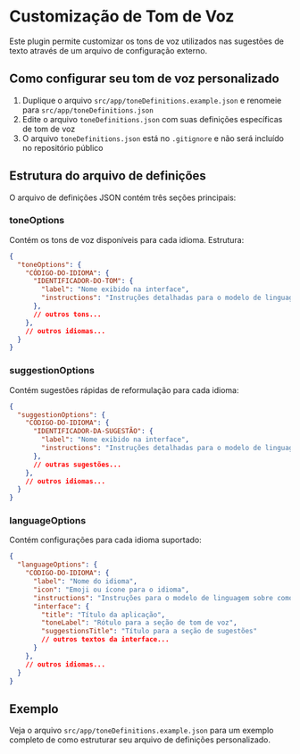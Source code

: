 # Customização de Tom de Voz

Este plugin permite customizar os tons de voz utilizados nas sugestões de texto através de um arquivo de configuração externo.

## Como configurar seu tom de voz personalizado

1. Duplique o arquivo `src/app/toneDefinitions.example.json` e renomeie para `src/app/toneDefinitions.json`
2. Edite o arquivo `toneDefinitions.json` com suas definições específicas de tom de voz
3. O arquivo `toneDefinitions.json` está no `.gitignore` e não será incluído no repositório público

## Estrutura do arquivo de definições

O arquivo de definições JSON contém três seções principais:

### toneOptions

Contém os tons de voz disponíveis para cada idioma. Estrutura:

```json
{
  "toneOptions": {
    "CÓDIGO-DO-IDIOMA": {
      "IDENTIFICADOR-DO-TOM": {
        "label": "Nome exibido na interface",
        "instructions": "Instruções detalhadas para o modelo de linguagem sobre como aplicar este tom"
      },
      // outros tons...
    },
    // outros idiomas...
  }
}
```

### suggestionOptions

Contém sugestões rápidas de reformulação para cada idioma:

```json
{
  "suggestionOptions": {
    "CÓDIGO-DO-IDIOMA": {
      "IDENTIFICADOR-DA-SUGESTÃO": {
        "label": "Nome exibido na interface",
        "instructions": "Instruções detalhadas para o modelo de linguagem sobre como reformular o texto"
      },
      // outras sugestões...
    },
    // outros idiomas...
  }
}
```

### languageOptions

Contém configurações para cada idioma suportado:

```json
{
  "languageOptions": {
    "CÓDIGO-DO-IDIOMA": {
      "label": "Nome do idioma",
      "icon": "Emoji ou ícone para o idioma",
      "instructions": "Instruções para o modelo de linguagem sobre como usar este idioma",
      "interface": {
        "title": "Título da aplicação",
        "toneLabel": "Rótulo para a seção de tom de voz",
        "suggestionsTitle": "Título para a seção de sugestões"
        // outros textos da interface...
      }
    },
    // outros idiomas...
  }
}
```

## Exemplo

Veja o arquivo `src/app/toneDefinitions.example.json` para um exemplo completo de como estruturar seu arquivo de definições personalizado. 